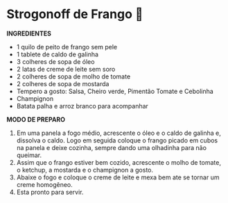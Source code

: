 # Strogonoff de Frango :chicken:

**INGREDIENTES**

- 1 quilo de peito de frango sem pele
- 1 tablete de caldo de galinha
- 3 colheres de sopa de óleo
- 2 latas de creme de leite sem soro
- 2 colheres de sopa de molho de tomate
- 2 colheres de sopa de mostarda
- Tempero a gosto: Salsa, Cheiro verde, Pimentão Tomate e Cebolinha
- Champignon
- Batata palha e arroz branco para acompanhar

**MODO DE PREPARO**

1. Em uma panela a fogo médio, acrescente o óleo e o caldo de galinha e, dissolva o caldo. Logo em seguida coloque o frango picado em cubos na panela e deixe cozinha, sempre dando uma olhadinha para não queimar.
2. Assim que o frango estiver bem cozido, acrescente o molho de tomate, o ketchup, a mostarda e o champignon a gosto.
3. Abaixe o fogo e coloque o creme de leite e mexa bem ate se tornar um creme homogêneo.
4. Esta pronto para servir.